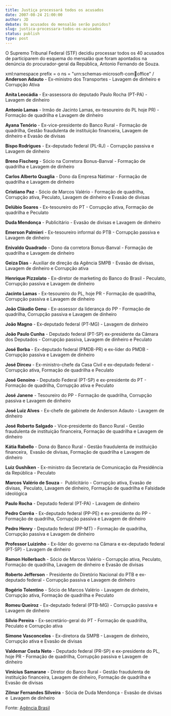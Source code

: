 ```yaml
---
title: Justiça processará todos os acusados
date: 2007-08-24 21:00:00
author: JD
debate: Os acusados do mensalão serão punidos?
slug: justica-processara-todos-os-acusados
status: publish 
type: post
---
```


  
O Supremo Tribunal Federal (STF) decidiu processar todos os 40 acusados de participarem do esquema do mensalão que foram apontados na denúncia do procurador-geral da República, Antonio Fernando de Souza.  
  
xml:namespace prefix = o ns = "urn:schemas-microsoft-com:office:office" /
**Anderson Adauto** - Ex-ministro dos Transportes - Lavagem de dinheiro e Corrupção Ativa  
  
**Anita Leocádia** - Ex-assessora do deputado Paulo Rocha (PT-PA) - Lavagem de dinheiro  
  
**Antonio Lamas** - Irmão de Jacinto Lamas, ex-tesoureiro do PL hoje PR) - Formação de quadrilha e Lavagem de dinheiro  
  
**Ayana Tenório** - Ex-vice-presidente do Banco Rural - Formação de quadrilha, Gestão fraudulenta de instituição financeira, Lavagem de dinheiro e Evasão de divisas  
  
**Bispo Rodrigues** - Ex-deputado federal (PL-RJ) - Corrupção passiva e Lavagem de dinheiro  
  
**Breno Fischerg** - Sócio na Corretora Bonus-Banval - Formação de quadrilha e Lavagem de dinheiro  
  
**Carlos Alberto Quaglia** - Dono da Empresa Natimar - Formação de quadrilha e Lavagem de dinheiro  
  
**Cristiano Paz** - Sócio de Marcos Valério - Formação de quadrilha, Corrupção ativa, Peculato, Lavagem de dinheiro e Evasão de divisas  
  
**Delúbio Soares** - Ex-tesoureiro do PT - Corrupção ativa, Formação de quadrilha e Peculato  
  
**Duda Mendonça** - Publicitário - Evasão de divisas e Lavagem de dinheiro  
  
**Emerson Palmieri** - Ex-tesoureiro informal do PTB - Corrupção passiva e Lavagem de dinheiro  
  
**Enivaldo Quadrado** - Dono da corretora Bonus-Banval - Formação de quadrilha e Lavagem de dinheiro  
  
**Geiza Dias** - Auxiliar de direção da Agência SMPB - Evasão de divisas, Lavagem de dinheiro e Corrupção ativa  
  
**Henrique Pizzolato** - Ex-diretor de marketing do Banco do Brasil - Peculato, Corrupção passiva e Lavagem de dinheiro  
  
**Jacinto Lamas** - Ex-tesoureiro do PL, hoje PR - Formação de quadrilha, Corrupção passiva e Lavagem de dinheiro  
  
**João Cláudio Genu** - Ex-assessor da liderança do PP - Formação de quadrilha, Corrupção passiva e Lavagem de dinheiro  
  
**João Magno** - Ex-deputado federal (PT-MG) - Lavagem de dinheiro  
  
**João Paulo Cunha** - Deputado federal (PT-SP) ex-presidente da Câmara dos Deputados - Corrupção passiva, Lavagem de dinheiro e Peculato  
  
**José Borba** - Ex-deputado federal (PMDB-PR) e ex-líder do PMDB - Corrupção passiva e Lavagem de dinheiro  
  
**José Dirceu** - Ex-ministro-chefe da Casa Civil e ex-deputado federal - Corrupção ativa, Formação de quadrilha e Peculato  
  
**José Genoino** - Deputado Federal (PT-SP) e ex-presidente do PT - Formação de quadrilha, Corrupção ativa e Peculato  
  
**José Janene** - Tesoureiro do PP - Formação de quadrilha, Corrupção passiva e Lavagem de dinheiro  
  
**José Luiz Alves** - Ex-chefe de gabinete de Anderson Adauto - Lavagem de dinheiro  
  
**José Roberto Salgado** - Vice-presidente do Banco Rural - Gestão fraudulenta de instituição financeira, Formação de quadrilha e Lavagem de dinheiro  
  
**Kátia Rabello** - Dona do Banco Rural - Gestão fraudulenta de instituição financeira,  Evasão de divisas, Formação de quadrilha e Lavagem de dinheiro  
  
**Luiz Gushiken** - Ex-ministro da Secretaria de Comunicação da Presidência da República - Peculato  
  
**Marcos Valério de Souza** -  Publicitário - Corrupção ativa, Evasão de divisas,  Peculato, Lavagem de dinheiro, Formação de quadrilha e Falsidade ideológica  
  
**Paulo Rocha** - Deputado federal (PT-PA) - Lavagem de dinheiro  
  
**Pedro Corrêa** - Ex-deputado federal (PP-PE) e ex-presidente do PP - Formação de quadrilha, Corrupção passiva e Lavagem de dinheiro  
  
**Pedro Henry** - Deputado federal (PP-MT) - Formação de quadrilha, Corrupção passiva e Lavagem de dinheiro  
  
**Professor Luizinho** - Ex-líder do governo na Câmara e ex-deputado federal (PT-SP) - Lavagem de dinheiro  
  
**Ramon Hollerbach** - Sócio de Marcos Valério - Corrupção ativa, Peculato, Formação de quadrilha, Lavagem de dinheiro e Evasão de divisas  
  
**Roberto Jefferson** - Presidente do Diretório Nacional do PTB e ex-deputado federal - Corrupção passiva e Lavagem de dinheiro  
  
**Rogério Tolentino** - Sócio de Marcos Valério - Lavagem de dinheiro, Corrupção ativa, Formação de quadrilha e Peculato  
  
**Romeu Queiroz** - Ex-deputado federal (PTB-MG) - Corrupção passiva e Lavagem de dinheiro  
  
**Sílvio Pereira** - Ex-secretário-geral do PT - Formação de quadrilha, Peculato e Corrupção ativa  
  
**Simone Vasconcelos** - Ex-diretora da SMPB - Lavagem de dinheiro, Corrupção ativa e Evasão de divisas  
  
**Valdemar Costa Neto** - Deputado federal (PR-SP) e ex-presidente do PL, hoje PR - Formação de quadrilha, Corrupção passiva e Lavagem de dinheiro  
  
**Vinícius Samarane** - Diretor do Banco Rural - Gestão fraudulenta de instituição financeira, Lavagem de dinheiro, Formação de quadrilha e Evasão de divisas  
  
**Zilmar Fernandes Silveira** - Sócia de Duda Mendonça - Evasão de divisas e  Lavagem de dinheiro  
  
Fonte: [Agência Brasil](http://www.agenciabrasil.gov.br/noticias/2007/08/28/materia.2007-08-28.1002684664/view)


